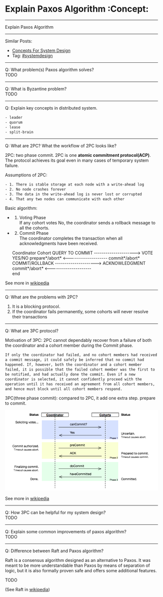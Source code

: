 # Explain Paxos Algorithm     :Concept:


---

Explain Paxos Algorithm  

---

Similar Posts:  
-   [Concepts For System Design](https://architect.dennyzhang.com/design-concept)
-   Tag: [#systemdesign](https://architect.dennyzhang.com/tag/systemdesign)

---

Q: What problem(s) Paxos algorithm solves?  
TODO  

---

Q: What is Byzantine problem?  
TODO  

---

Q: Explain key concepts in distributed system.  

    - leader
    - quorum
    - lease
    - split-brain

---

Q: What are 2PC? What the workflow of 2PC looks like?  

2PC: two phase commit. 2PC is one **atomic commitment protocol(ACP)**.  
The protocol achieves its goal even in many cases of temporary system failure.  

Assumptions of 2PC:  

    - 1. There is stable storage at each node with a write-ahead log
    - 2. No node crashes forever
    - 3. The data in the write-ahead log is never lost or corrupted
    - 4. That any two nodes can communicate with each other

Basic algorithm:  
-   1. Voting Phase  
    If any cohort votes No, the coordinator sends a rollback message to all the cohorts.
-   2. Commit Phase  
    The coordinator completes the transaction when all acknowledgments have been received.

    Coordinator                              Cohort
                       QUERY TO COMMIT
                    --------------------->
                       VOTE YES/NO           prepare*/abort*
                    <--------------------
    commit*/abort*     COMMIT/ROLLBACK
                    --------------------->
                       ACKNOWLEDGMENT        commit*/abort*
                    <---------------------  
    end

See more in [wikipedia](https://en.wikipedia.org/wiki/Two-phase_commit_protocol)  

---

Q: What are the problems with 2PC?  

1.  It is a blocking protocol.
2.  If the coordinator fails permanently, some cohorts will never resolve their transactions

---

Q: What are 3PC protocol?  

Motivation of 3PC: 2PC cannot dependably recover from a failure of both the coordinator and a cohort member during the Commit phase.  

    If only the coordinator had failed, and no cohort members had received a commit message, it could safely be inferred that no commit had happened. If, however, both the coordinator and a cohort member failed, it is possible that the failed cohort member was the first to be notified, and had actually done the commit. Even if a new coordinator is selected, it cannot confidently proceed with the operation until it has received an agreement from all cohort members, and hence must block until all cohort members respond.

3PC(three phase commit): compared to 2PC, it add one extra step. prepare to commit.  

![img](//raw.githubusercontent.com/DennyZhang/images/master/design/paxos-3pc.png)  

See more in [wikipedia](https://en.wikipedia.org/wiki/Three-phase_commit_protocol)  

---

Q: How 3PC can be helpful for my system design?  
TODO  

---

Q: Explain some common improvements of paxos algorithm?  
TODO  

---

Q: Difference between Raft and Paxos algorithm?  

Raft is a consensus algorithm designed as an alternative to Paxos. It was meant to be more understandable than Paxos by means of separation of logic, but it is also formally proven safe and offers some additional features.  

TODO  

(See Raft in [wikipedia](https://en.wikipedia.org/wiki/Raft_(computer_science)))